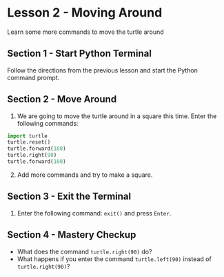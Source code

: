 # Lesson 2 - Moving Around
Learn some more commands to move the turtle around

## Section 1 - Start Python Terminal
Follow the directions from the previous lesson and start the Python command prompt.

## Section 2 - Move Around
1. We are going to move the turtle around in a square this time.  Enter the following commands:
```python
import turtle
turtle.reset()
turtle.forward(100)
turtle.right(90)
turtle.forward(100)
```

2. Add more commands and try to make a square.

## Section 3 - Exit the Terminal
1. Enter the following command: `exit()` and press `Enter`.

## Section 4 - Mastery Checkup
- What does the command `turtle.right(90)` do?
- What happens if you enter the command `turtle.left(90)` instead of `turtle.right(90)`?
